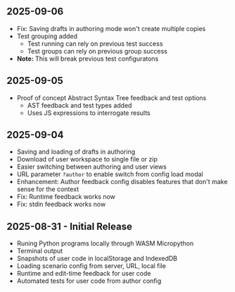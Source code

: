 ## 2025-09-06
- Fix: Saving drafts in authoring mode won't create multiple copies
- Test grouping added
  - Test running can rely on previous test success
  - Test groups can rely on previous group success
- **Note:** This will break previous test configuratons

## 2025-09-05
- Proof of concept Abstract Syntax Tree feedback and test options
  - AST feedback and test types added
  - Uses JS expressions to interrogate results

## 2025-09-04
- Saving and loading of drafts in authoring
- Download of user workspace to single file or zip
- Easier switching between authoring and user views
- URL parameter `?author` to enable switch from config load modal
- Enhancement: Author feedback config disables features that don't make sense for the context
- Fix: Runtime feedback works now
- Fix: stdin feedback works now

## 2025-08-31 - Initial Release
- Runing Python programs locally through WASM Micropython
- Terminal output
- Snapshots of user code in localStorage and IndexedDB
- Loading scenario config from server, URL, local file
- Runtime and edit-time feedback for user code
- Automated tests for user code from author config